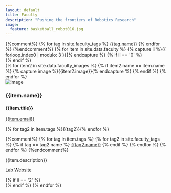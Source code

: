 ```yaml
---
layout: default
title: Faculty
description: "Pushing the frontiers of Robotics Research"
image:
  feature: basketball_robot016.jpg
---
```

<div class="container">
{%comment%}
{% for tag in site.faculty_tags %}
  <a href="{{tag.link}}"><span class="badge">{{tag.name}}</span></a>
{% endfor %}
{%endcomment%}
  {% for item in site.data.faculty %}
    {% capture ii %}{{ forloop.index0 | modulo: 3 }}{% endcapture %}
    {% if ii == '0' %}
    <div class="row">
    {% endif %}
    <div class="col-sm-4">
        {% for item2 in site.data.faculty_images %}
        {% if item2.name == item.name %}
        {% capture image %}{{item2.image}}{% endcapture %}     
        {% endif %}
        {% endfor %}
    <div class="thumbnail">
      <img class="img-responsive" src="{{site.base_path}}/assets/headshots/{{image}}" alt="image">
      <div class="caption">
        <h3>{{item.name}}</h3>
        <h4>{{item.title}}</h4>
        <p><a href="email:{{item.email}}">{{item.email}}</a></p>
        <p>{% for tag2 in item.tags %}<span class="badge">{{tag2}}</span>{% endfor %}</p>
        <p>
          {%comment%}
            {% for tag in item.tags %}
              {% for tag2 in site.faculty_tags %}
                {% if tag == tag2.name %}
                <a href="{{tag2.link}}"><span class="badge">{{tag2.name}}</span></a> 
                {% endif %}
              {% endfor %}
          {% endfor %}
          {%endcomment%}
        </p>
        <p>{{item.description}}</p>
        <p><a href="{{item.lab_link}}" class="btn btn-primary" role="button">Lab Website</a></p>
      </div>
    </div>
    </div>
    {% if ii == '2' %}
    </div>
    {% endif %}
    {% endfor %}
</div>
